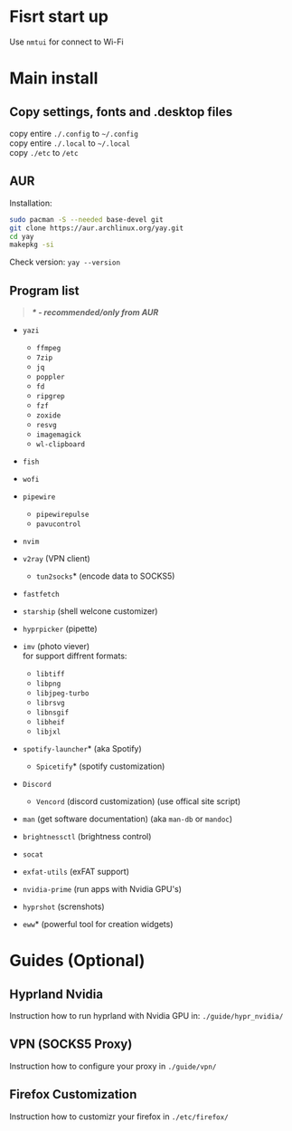 # Fisrt start up

Use `nmtui` for connect to Wi-Fi


# Main install

## Copy settings, fonts and .desktop files
copy entire `./.config` to `~/.config`\
copy entire `./.local` to `~/.local`\
copy `./etc` to `/etc`

## AUR
Installation:
```bash
sudo pacman -S --needed base-devel git
git clone https://aur.archlinux.org/yay.git
cd yay
makepkg -si
```
Check version: `yay --version`

## Program list
> ***\* \- recommended/only from AUR***

- `yazi`
    - `ffmpeg`
    - `7zip`
    - `jq`
    - `poppler`
    - `fd`
    - `ripgrep`
    - `fzf`
    - `zoxide`
    - `resvg`
    - `imagemagick`
    - `wl-clipboard`
- `fish`
- `wofi`
- `pipewire`
    - `pipewirepulse`
    - `pavucontrol`
- `nvim`

- `v2ray` (VPN client)
    - `tun2socks`* (encode data to SOCKS5)
- `fastfetch`
- `starship` (shell welcone customizer)
- `hyprpicker` (pipette)
- `imv` (photo viever)\
    for support diffrent formats:
    - `libtiff`
    - `libpng`
    - `libjpeg-turbo`
    - `librsvg`
    - `libnsgif`
    - `libheif`
    - `libjxl`
- `spotify-launcher`* (aka Spotify)
    - `Spicetify`* (spotify customization)
- `Discord`
    - `Vencord` (discord customization) (use offical site script)
- `man` (get software documentation) (aka `man-db` or `mandoc`)
- `brightnessctl` (brightness control)
- `socat`
- `exfat-utils` (exFAT support)
- `nvidia-prime` (run apps with Nvidia GPU's)
- `hyprshot` (screnshots)
- `eww`* (powerful tool for creation widgets)


# Guides (Optional)

## Hyprland Nvidia
Instruction how to run hyprland with Nvidia GPU in: `./guide/hypr_nvidia/`

## VPN (SOCKS5 Proxy)
Instruction how to configure your proxy in `./guide/vpn/`

## Firefox Customization 
Instruction how to customizr your firefox in `./etc/firefox/`